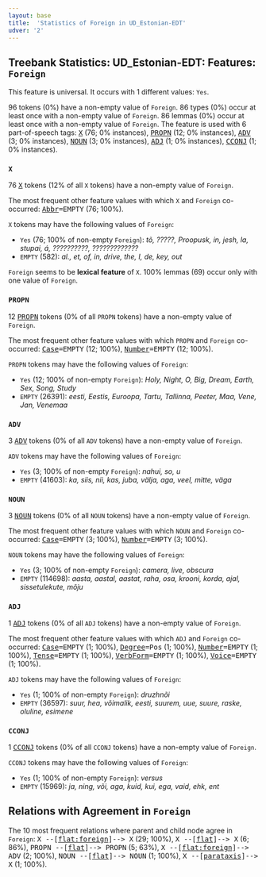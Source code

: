 ```yaml
---
layout: base
title:  'Statistics of Foreign in UD_Estonian-EDT'
udver: '2'
---
```


## Treebank Statistics: UD_Estonian-EDT: Features: `Foreign`

This feature is universal.
It occurs with 1 different values: `Yes`.

96 tokens (0%) have a non-empty value of `Foreign`.
86 types (0%) occur at least once with a non-empty value of `Foreign`.
86 lemmas (0%) occur at least once with a non-empty value of `Foreign`.
The feature is used with 6 part-of-speech tags: <tt><a href="et_edt-pos-X.html">X</a></tt> (76; 0% instances), <tt><a href="et_edt-pos-PROPN.html">PROPN</a></tt> (12; 0% instances), <tt><a href="et_edt-pos-ADV.html">ADV</a></tt> (3; 0% instances), <tt><a href="et_edt-pos-NOUN.html">NOUN</a></tt> (3; 0% instances), <tt><a href="et_edt-pos-ADJ.html">ADJ</a></tt> (1; 0% instances), <tt><a href="et_edt-pos-CCONJ.html">CCONJ</a></tt> (1; 0% instances).

### `X`

76 <tt><a href="et_edt-pos-X.html">X</a></tt> tokens (12% of all `X` tokens) have a non-empty value of `Foreign`.

The most frequent other feature values with which `X` and `Foreign` co-occurred: <tt><a href="et_edt-feat-Abbr.html">Abbr</a></tt><tt>=EMPTY</tt> (76; 100%).

`X` tokens may have the following values of `Foreign`:

* `Yes` (76; 100% of non-empty `Foreign`): <em>tõ, ?????, Proopusk, in, jesh, la, stupai, á, ??????????, ?????????????</em>
* `EMPTY` (582): <em>al., et, of, in, drive, the, I, de, key, out</em>

`Foreign` seems to be **lexical feature** of `X`. 100% lemmas (69) occur only with one value of `Foreign`.

### `PROPN`

12 <tt><a href="et_edt-pos-PROPN.html">PROPN</a></tt> tokens (0% of all `PROPN` tokens) have a non-empty value of `Foreign`.

The most frequent other feature values with which `PROPN` and `Foreign` co-occurred: <tt><a href="et_edt-feat-Case.html">Case</a></tt><tt>=EMPTY</tt> (12; 100%), <tt><a href="et_edt-feat-Number.html">Number</a></tt><tt>=EMPTY</tt> (12; 100%).

`PROPN` tokens may have the following values of `Foreign`:

* `Yes` (12; 100% of non-empty `Foreign`): <em>Holy, Night, O, Big, Dream, Earth, Sex, Song, Study</em>
* `EMPTY` (26391): <em>eesti, Eestis, Euroopa, Tartu, Tallinna, Peeter, Maa, Vene, Jan, Venemaa</em>

### `ADV`

3 <tt><a href="et_edt-pos-ADV.html">ADV</a></tt> tokens (0% of all `ADV` tokens) have a non-empty value of `Foreign`.

`ADV` tokens may have the following values of `Foreign`:

* `Yes` (3; 100% of non-empty `Foreign`): <em>nahui, so, u</em>
* `EMPTY` (41603): <em>ka, siis, nii, kas, juba, välja, aga, veel, mitte, väga</em>

### `NOUN`

3 <tt><a href="et_edt-pos-NOUN.html">NOUN</a></tt> tokens (0% of all `NOUN` tokens) have a non-empty value of `Foreign`.

The most frequent other feature values with which `NOUN` and `Foreign` co-occurred: <tt><a href="et_edt-feat-Case.html">Case</a></tt><tt>=EMPTY</tt> (3; 100%), <tt><a href="et_edt-feat-Number.html">Number</a></tt><tt>=EMPTY</tt> (3; 100%).

`NOUN` tokens may have the following values of `Foreign`:

* `Yes` (3; 100% of non-empty `Foreign`): <em>camera, live, obscura</em>
* `EMPTY` (114698): <em>aasta, aastal, aastat, raha, osa, krooni, korda, ajal, sissetulekute, mõju</em>

### `ADJ`

1 <tt><a href="et_edt-pos-ADJ.html">ADJ</a></tt> tokens (0% of all `ADJ` tokens) have a non-empty value of `Foreign`.

The most frequent other feature values with which `ADJ` and `Foreign` co-occurred: <tt><a href="et_edt-feat-Case.html">Case</a></tt><tt>=EMPTY</tt> (1; 100%), <tt><a href="et_edt-feat-Degree.html">Degree</a></tt><tt>=Pos</tt> (1; 100%), <tt><a href="et_edt-feat-Number.html">Number</a></tt><tt>=EMPTY</tt> (1; 100%), <tt><a href="et_edt-feat-Tense.html">Tense</a></tt><tt>=EMPTY</tt> (1; 100%), <tt><a href="et_edt-feat-VerbForm.html">VerbForm</a></tt><tt>=EMPTY</tt> (1; 100%), <tt><a href="et_edt-feat-Voice.html">Voice</a></tt><tt>=EMPTY</tt> (1; 100%).

`ADJ` tokens may have the following values of `Foreign`:

* `Yes` (1; 100% of non-empty `Foreign`): <em>druzhnõi</em>
* `EMPTY` (36597): <em>suur, hea, võimalik, eesti, suurem, uue, suure, raske, oluline, esimene</em>

### `CCONJ`

1 <tt><a href="et_edt-pos-CCONJ.html">CCONJ</a></tt> tokens (0% of all `CCONJ` tokens) have a non-empty value of `Foreign`.

`CCONJ` tokens may have the following values of `Foreign`:

* `Yes` (1; 100% of non-empty `Foreign`): <em>versus</em>
* `EMPTY` (15969): <em>ja, ning, või, aga, kuid, kui, ega, vaid, ehk, ent</em>

## Relations with Agreement in `Foreign`

The 10 most frequent relations where parent and child node agree in `Foreign`:
<tt>X --[<tt><a href="et_edt-dep-flat-foreign.html">flat:foreign</a></tt>]--> X</tt> (29; 100%),
<tt>X --[<tt><a href="et_edt-dep-flat.html">flat</a></tt>]--> X</tt> (6; 86%),
<tt>PROPN --[<tt><a href="et_edt-dep-flat.html">flat</a></tt>]--> PROPN</tt> (5; 63%),
<tt>X --[<tt><a href="et_edt-dep-flat-foreign.html">flat:foreign</a></tt>]--> ADV</tt> (2; 100%),
<tt>NOUN --[<tt><a href="et_edt-dep-flat.html">flat</a></tt>]--> NOUN</tt> (1; 100%),
<tt>X --[<tt><a href="et_edt-dep-parataxis.html">parataxis</a></tt>]--> X</tt> (1; 100%).

